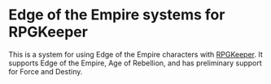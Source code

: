 # Edge of the Empire systems for RPGKeeper

This is a system for using Edge of the Empire characters with [RPGKeeper](http://rpgkeeper.com). It supports Edge of the 
Empire, Age of Rebellion, and has preliminary support for Force and Destiny.